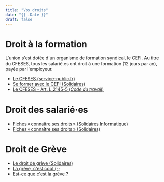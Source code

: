 ```yaml
---
title: "Vos droits"
date: "{{ .Date }}"
draft: false
---
```



Droit à la formation
====================

L'union s'est dotée d'un organisme de formation syndical, le CEFI. Au titre du CFESES, tous les salarié.es ont droit à une formation (12 jours par an), payée par l'employeur.

- [Le CFESES (service-public.fr)](https://www.service-public.fr/particuliers/vosdroits/F2320)
- [Se former avec le CEFI (Solidaires)](https://solidaires.org/se-former/)
- [Le CFESES - Art. L.2145-5 (_Code du travail_)](https://code.travail.gouv.fr/code-du-travail/l2145-5)


Droit des salarié·es
====================

- [Fiches « connaître ses droits » (Solidaires Informatique)](https://solidairesinformatique.org/vos-droits/fiches-pratiques/)
- [Fiches « connaître ses droits » (Solidaires)](https://solidaires.org/connaitre-ses-droits/fiche-droits/)


Droit de Grève
===============

- [Le droit de grève (Solidaires)](https://solidaires.org/connaitre-ses-droits/fiche-droits/fiche-n-7-le-droit-de-greve/)
- [La grève, c'est cool (-;](https://greve.cool/)
- [Est-ce que c'est la grève ?](https://www.cestlagreve.fr/)

